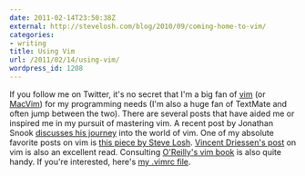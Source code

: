 ```yaml
---
date: 2011-02-14T23:50:38Z
external: http://stevelosh.com/blog/2010/09/coming-home-to-vim/
categories:
- writing
title: Using Vim
url: /2011/02/14/using-vim/
wordpress_id: 1208
---
```


If you follow me on Twitter, it's no secret that I'm a big fan of <a href="http://www.vim.org/">vim</a> (or <a href="http://code.google.com/p/macvim/">MacVim</a>) for my programming needs (I'm also a huge fan of TextMate and often jump between the two). There are several posts that have aided me or inspired me in my pursuit of mastering vim. A recent post by Jonathan Snook <a href="http://snook.ca/archives/other/word-of-vim">discusses his journey</a> into the world of vim. One of my absolute favorite posts on vim is <a href="http://stevelosh.com/blog/2010/09/coming-home-to-vim/">this piece by Steve Losh</a>. <a href="http://nvie.com/posts/how-i-boosted-my-vim/">Vincent Driessen's post</a> on vim is also an excellent read. Consulting <a href="http://www.amazon.com/gp/product/059652983X?ie=UTF8&tag=jasohepp-20&linkCode=as2&camp=1789&creative=390957&creativeASIN=059652983X">O'Reilly's vim book</a> is also quite handy. If you're interested, here's <a href="https://github.com/hepplerj/vimrc">my .vimrc file</a>.
